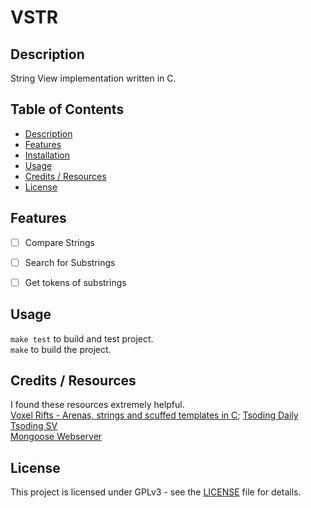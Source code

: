 # VSTR 

## Description
String View implementation written in C.

## Table of Contents

- [Description](#description)
- [Features](#features) 
- [Installation](#installation)
- [Usage](#usage)
- [Credits / Resources](#credits--resources)
- [License](#license)

## Features

- [ ] Compare Strings
- [ ] Search for Substrings
- [ ] Get tokens of substrings


## Usage

`make test` to build and test project.<br>
`make` to build the project.


## Credits / Resources
I found these resources extremely helpful. <br>
[Voxel Rifts - Arenas, strings and scuffed templates in C](https://www.youtube.com/watch?v=3IAlJSIjvH0);
[Tsoding Daily](https://www.youtube.com/@TsodingDaily)<br>
[Tsoding SV](https://github.com/tsoding/sv)<br>
[Mongoose Webserver](https://github.com/cesanta/mongoose)<br>



## License

This project is licensed under GPLv3 - see the [LICENSE](LICENSE) file for details.
